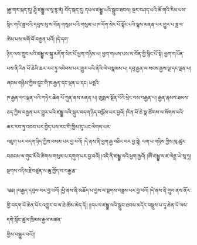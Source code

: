 ﻿  
།རྒྱ་གར་སྐད་དུ། ཤྲཱི་ཛམྦྷ་ལ་སཱ་དྷ་ནཾ། བོད་སྐད་དུ། དཔལ་ཛམྦྷ་ཡའི་སྒྲུབ་ཐབས། སྔར་བཤད་པའི་ཆོ་གའི་རིམ་པས་སྙིང་གའི་ཟླ་བའི་དབུས་སུ་ས་བོན་གསུམ་པའི་གསུམ་པ་ཁ་དོག་སེར་པོ་སྟོང་པའི་ལྷས་མནན་པར་གྱུར་པ་ཟླ་བ་ཚེས་པས་མགོ་བོ་བརྒྱན་པའོ། །དེ་དག་  
ཉིད་ལས་གྲུབ་པའི་ཛམྦྷ་ལ་སྐུ་མདོག་སེར་པོ་ཕྱག་གཉིས་པ། ཕྱག་གཡས་པས་ས་བོན་གྱི་སྙིང་པོ་སྟེ། ཕྱག་གཡོན་པས་ནི་རིན་པོ་ཆེའི་ཆར་རབ་ཏུ་འབེབས་པར་གྱུར་པའི་ནེའི་ལེ་བསྣམས་པ། དབུ་རྒྱན་ལ་སངས་རྒྱས་ལྔ་དང་ལྡན་པ། ཞབས་གཉིས་ཀྱིས་དུང་གི་ཁ་རྒྱན་དང་ལྡན་པ་དང། པདྨའི་  
ཁ་རྒྱན་དང་ལྡན་པའི་གཏེར་ཆེན་པོ་ཀུན་ནས་མནན་པ། ཨུཏྤལ་སྔོན་པོའི་ཕྲེང་བས་བརྒྱན་པ། རྒྱན་རྣམས་ཐམས་ཅད་ཀྱིས་བརྒྱན་པར་གྱུར་པའི་ཛམྦྷ་ལའི་སྐུར་བདག་ཉིད་བསྒོམ་པར་བྱའོ། །རིན་པོ་ཆེ་སྣ་ཚོགས་ལ་སོགས་པའི་ཆར་རབ་ཏུ་འབབ་པར་བྱེད་པས་རང་གི་ཁྱིམ་དུ་ཡང་ལེགས་པར་  
འཇུག་པར་བདག་ཉིད་ཀྱིས་བསམ་པར་བྱ་བའོ། །དེ་ནས་ནི་ཕྱག་རྒྱ་བཅིང་བར་བྱ་སྟེ། ལག་པ་གཉིས་ཀྱིས་ཁུ་ཚུར་བཅངས་ལ་གུང་མོའི་ཚིགས་གསུམ་པ་དགུག་པར་བྱ་བའོ། །འདི་ནི་ཛམྦྷ་ལའི་ཕྱག་རྒྱའོ། །ཨོཾ་ཛམྦྷ་ལ་ཛ་ལེནྡྲ་ཡེ་སཱ་ཧཱ། སྔགས་འདིས་རྗེ་བཙུན་ལ་ཆུ་ཁྱོད་བ་བརྒྱ་རྩ་  
  
༄༅། །བརྒྱད་དབུལ་བར་བྱ་བའོ། །ཕྱི་ནས་ནི་མཆོད་པ་བྱས་ལ་སྔགས་བཟླས་པར་བྱ་བའོ། །དེ་ནས་ནི་གྲུབ་ནས་ནོར་གྱི་བདག་པོ་ཆེན་པོར་འགྱུར་བ་ལ་ཐེ་ཚོམ་མེད་དོ།། །།དཔལ་ཛམྦྷ་ལའི་སྒྲུབ་ཐབས་མདོར་བསྡུས་པ་དཱ་ཆེན་པོ་ལས་དགེ་སློང་ཚུལ་ཁྲིམས་རྒྱལ་མཚན་  
གྱིས་བསྒྱུར་བའོ།།  
  
  
